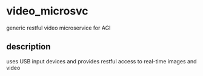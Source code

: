 # video_microsvc
generic restful video microservice for AGI
## description
uses USB input devices and provides restful access to real-time images and video
